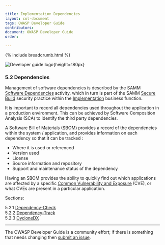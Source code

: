 ```yaml
---

title: Implementation Dependencies
layout: col-document
tags: OWASP Developer Guide
contributors:
document: OWASP Developer Guide
order:

---
```


{% include breadcrumb.html %}

![Developer guide logo](../../../assets/images/dg_logo_bbd.png "OWASP Developer Guide"){height=180px}

### 5.2 Dependencies

Management of software dependencies is described by the SAMM [Software Dependencies][sammisbsd] activity,
which in turn is part of the SAMM [Secure Build][sammisb] security practice
within the [Implementation][sammi] business function.

It is important to record all dependencies used throughout the application in a production environment.
This can be achieved by Software Composition Analysis (SCA) to identify the third party dependencies.

A Software Bill of Materials (SBOM) provides a record of the dependencies within the system / application,
and provides information on each dependency so that it can be tracked :

* Where it is used or referenced
* Version used
* License
* Source information and repository
* Support and maintenance status of the dependency

Having an SBOM provides the ability to quickly find out which applications are affected by a specific
[Common Vulnerability and Exposure][cve] (CVE), or what CVEs are present in a particular application.

Sections:

5.2.1 [Dependency-Check](#dependency-check)  
5.2.2 [Dependency-Track](#dependency-track)  
5.2.3 [CycloneDX](#cyclonedx)  

----

The OWASP Developer Guide is a community effort; if there is something that needs changing then [submit an issue][issue0720].

[cve]: https://cve.mitre.org/
[issue0720]: https://github.com/OWASP/www-project-developer-guide/issues/new?labels=enhancement&template=request.md&title=Update:%2007-implementation/02-dependencies/00-toc
[sammi]: https://owaspsamm.org/model/implementation/
[sammisb]: https://owaspsamm.org/model/implementation/secure-build/
[sammisbsd]: https://owaspsamm.org/model/implementation/secure-build/stream-b/
